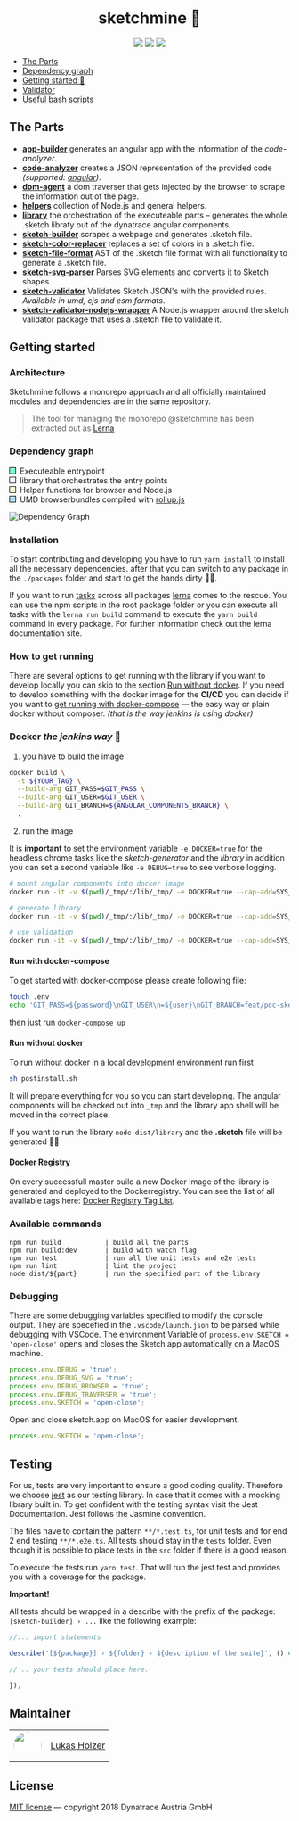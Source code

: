 <h1 align="center">sketchmine 💎</h1>

<p style="text-align: center">
<a href="https://lernajs.io/"><img src="https://img.shields.io/badge/maintained%20with-lerna-cc00ff.svg"></a>
<a href="https://github.com/facebook/jest"><img src="https://img.shields.io/badge/tested_with-jest-99424f.svg"></a>
<a href="https://webkins.lab.dynatrace.org/job/barista/job/sketch-generator/job/master/"><img src="https://webkins.lab.dynatrace.org/job/barista/job/sketch-generator/job/master/badge/icon"></a>
</p>

* [The Parts](#the-parts)
* [Dependency graph](#dependency-graph)
* [Getting started 🚀](#installation)
* [Validator](#validator)
* [Useful bash scripts](#useful-bash-scripts)

## The Parts

* [**app-builder**](./packages/app-builder/README.md) generates an angular app with the information of the *code-analyzer*.
* [**code-analyzer**](./packages/code-analyzer/README.md) creates a JSON representation of the provided code *(supported: <a href="https://angular.io/">angular</a>)*.
* [**dom-agent**](./packages/dom-agent/README.md) a dom traverser that gets injected by the browser to scrape the information out of the page.
* [**helpers**](./packages/helpers/README.md) collection of Node.js and general helpers.
* [**library**](./packages/library/README.md) the orchestration of the executeable parts – generates the whole .sketch libraty out of the dynatrace angular components.
* [**sketch-builder**](./packages/sketch-builder/README.md) scrapes a webpage and generates .sketch file.
* [**sketch-color-replacer**](./packages/sketch-color-replacer/README.md) replaces a set of colors in a .sketch file.
* [**sketch-file-format**](./packages/sketch-file-format/README.md) AST of the .sketch file format with all functionality to generate a .sketch file.
* [**sketch-svg-parser**](./packages/sketch-svg-parser/README.md) Parses SVG elements and converts it to Sketch shapes
* [**sketch-validator**](./packages/sketch-validator/README.md) Validates Sketch JSON's with the provided rules. *Available in umd, cjs and esm formats*.
* [**sketch-validator-nodejs-wrapper**](./packages/sketch-validator-nodejs-wrapper/README.md) A Node.js wrapper around the sketch validator package that uses a .sketch file to validate it.

## Getting started

### Architecture

Sketchmine follows a monorepo approach and all officially maintained modules and dependencies are in the same repository.

> The tool for managing the monorepo @sketchmine has been extracted out as [Lerna](https://github.com/lerna/lerna)


### Dependency graph

<ul style="list-style-type: none; padding: 0;">
  <li><span style="border: 1px solid black; width: 10px; height: 10px; display: inline-block;  margin-right: 7px; background: #7fffd4"></span>Executeable entrypoint</li>
  <li><span style="border: 1px solid black; width: 10px; height: 10px; display: inline-block;  margin-right: 7px; background: #f0ffff"></span>library that orchestrates the entry points</li>
  <li><span style="border: 1px solid black; width: 10px; height: 10px; display: inline-block;  margin-right: 7px; background: #fafad2"></span>Helper functions for browser and Node.js</li>
  <li><span style="border: 1px solid black; width: 10px; height: 10px; display: inline-block;  margin-right: 7px; background: #add8e6"></span>UMD browserbundles compiled with <a href="https://rollupjs.org/guide/en">rollup.js</a></li>
</ul>

![Dependency Graph](https://dt-cdn.net/images/sketchmine-dependency-graph-1060-0cf4774fe9.png)


### Installation

To start contributing and developing you have to run `yarn install` to install all the necessary dependencies.
after that you can switch to any package in the `./packages` folder and start to get the hands dirty 👷🏼‍.

If you want to run [tasks](https://docs.npmjs.com/misc/scripts) across all packages [lerna](https://lernajs.io/) comes to the rescue. You can use the npm scripts in the root package folder or you can execute all tasks with the `lerna run build` command to execute the `yarn build` command in every package. For further information check out the lerna documentation site.


### How to get running

There are several options to get running with the library if you want to develop locally you can skip to the section [Run without docker](#run-without-docker). If you need to develop something with the docker image for the **CI/CD** you can decide if you want to [get running with docker-compose](#run-with-docker-compose) — the easy way or plain docker without composer. *(that is the way jenkins is using docker)*

### Docker *the jenkins way* 🐳

1. you have to build the image

  ```bash
  docker build \
    -t ${YOUR_TAG} \
    --build-arg GIT_PASS=$GIT_PASS \
    --build-arg GIT_USER=$GIT_USER \
    --build-arg GIT_BRANCH=${ANGULAR_COMPONENTS_BRANCH} \
    .
  ```

2. run the image

It is **important** to set the environment variable `-e DOCKER=true` for the headless chrome tasks like the *sketch-generator* and the *library* in addition you can set a second variable like `-e DEBUG=true` to see verbose logging.

  ```bash
  # mount angular components into docker image
  docker run -it -v $(pwd)/_tmp/:/lib/_tmp/ -e DOCKER=true --cap-add=SYS_ADMIN ${container} ls -lah _tmp

  # generate library
  docker run -it -v $(pwd)/_tmp/:/lib/_tmp/ -e DOCKER=true --cap-add=SYS_ADMIN ${container} node dist/library

  # use validation
  docker run -it -v $(pwd)/_tmp/:/lib/_tmp/ -e DOCKER=true --cap-add=SYS_ADMIN ${container} node dist/sketch-validator --file="/path/to/file.sketch"
  ```

#### Run with docker-compose

To get started with docker-compose please create following file:

```bash
touch .env
echo 'GIT_PASS=${password}\nGIT_USER\n=${user}\nGIT_BRANCH=feat/poc-sketch' > .env
```

then just run `docker-compose up`

#### Run without docker

To run without docker in a local development environment run first

```bash
sh postinstall.sh
```

It will prepare everything for you so you can start developing.
The angular components will be checked out into `_tmp` and the library app shell will be moved in the correct place.

If you want to run the library `node dist/library` and the **.sketch** file will be generated 🤘🏻

#### Docker Registry


On every successfull master build a new Docker Image of the library is generated and deployed to the Dockerregistry.
You can see the list of all available tags here: [Docker Registry Tag List](https://webkins.lab.dynatrace.org:5000/v2/ng-sketch/tags/list).


### Available commands

```
npm run build           | build all the parts
npm run build:dev       | build with watch flag
npm run test            | run all the unit tests and e2e tests
npm run lint            | lint the project
node dist/${part}       | run the specified part of the library
```

### Debugging

There are some debugging variables specified to modify the console output.
They are specefied in the `.vscode/launch.json` to be parsed while debugging with VSCode.
The environment Variable of `process.env.SKETCH = 'open-close'` opens and closes the Sketch app automatically on a MacOS machine.

``` javascript
process.env.DEBUG = 'true';
process.env.DEBUG_SVG = 'true';
process.env.DEBUG_BROWSER = 'true';
process.env.DEBUG_TRAVERSER = 'true';
process.env.SKETCH = 'open-close';
```

Open and close sketch.app on MacOS for easier development.

``` javascript
process.env.SKETCH = 'open-close';
```

## Testing

For us, tests are very important to ensure a good coding quality. Therefore we choose [jest](https://github.com/facebook/jest) as our testing library. In case that it comes with a mocking library built in. To get confident with the testing syntax visit the Jest Documentation. Jest follows the Jasmine convention.

The files have to contain the pattern `**/*.test.ts`, for unit tests and
for end 2 end testing `**/*.e2e.ts`. All tests should stay in the `tests` folder. Even though it is possible to place tests in the `src` folder if there is a good reason.

To execute the tests run `yarn test`. That will run the jest test and provides you with a coverage for the package.

**Important!**

All tests should be wrapped in a describe with the prefix of the package: `[sketch-builder] › ...` like the following example:

```typescript
//... import statements

describe('[${package}] › ${folder} › ${description of the suite}', () => {

// .. your tests should place here.

});
```

## Maintainer

<table>
  <tr>
    <td style="width: 50px; height: 50px;">
      <img src="https://avatars2.githubusercontent.com/u/11156362?s=460&v=4" style="border-radius: 50%; width: 100%;">
    </td>
    <td style="line-height: 50px;"><a href="https://github.com/lukasholzer">Lukas Holzer</a></td>
  </tr>
</table>

## License

[MIT license](LICENSE) — copyright 2018 Dynatrace Austria GmbH
